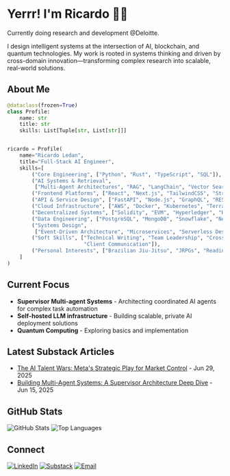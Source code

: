 # Yerrr! I'm Ricardo 👋🏾

Currently doing research and development @Deloitte.

I design intelligent systems at the intersection of AI, blockchain, and quantum technologies.
My work is rooted in systems thinking and driven by cross-domain innovation—transforming complex research into scalable,
real-world solutions.

## About Me

```python
@dataclass(frozen=True)
class Profile:
    name: str
    title: str
    skills: List[Tuple[str, List[str]]]


ricardo = Profile(
    name="Ricardo Ledan",
    title="Full-Stack AI Engineer",
    skills=[
        ("Core Engineering", ["Python", "Rust", "TypeScript", "SQL"]),
        ("AI Systems & Retrieval",
         ["Multi-Agent Architectures", "RAG", "LangChain", "Vector Search", "ChromaDB", "Pinecone"]),
        ("Frontend Platforms", ["React", "Next.js", "TailwindCSS", "Streamlit"]),
        ("API & Service Design", ["FastAPI", "Node.js", "GraphQL", "REST"]),
        ("Cloud Infrastructure", ["AWS", "Docker", "Kubernetes", "Terraform", "Serverless"]),
        ("Decentralized Systems", ["Solidity", "EVM", "Hyperledger", "Hardhat", "Web3.js"]),
        ("Data Engineering", ["PostgreSQL", "MongoDB", "Snowflake", "Neo4j", "Data Modeling"]),
        ("Systems Design",
         ["Event-Driven Architecture", "Microservices", "Serverless Design", "Scalability & Resilience"]),
        ("Soft Skills", ["Technical Writing", "Team Leadership", "Cross-Functional Collaboration", "Mentorship",
                         "Client Communication"]),
        ("Personal Interests", ["Brazilian Jiu-Jitsu", "JRPGs", "Reading"]),
    ]
)
```

## Current Focus

- **Supervisor Multi-agent Systems** - Architecting coordinated AI agents for complex task automation
- **Self-hosted LLM infrastructure** - Building scalable, private AI deployment solutions
- **Quantum Computing** - Exploring basics and implementation

## Latest Substack Articles

<!-- SUBSTACK:START -->

- [The AI Talent Wars: Meta's Strategic Play for Market Control](https://ricardoledan.substack.com/p/the-ai-talent-wars-metas-strategic) -
  Jun 29, 2025
- [Building Multi-Agent Systems: A Supervisor Architecture Deep Dive](https://ricardoledan.substack.com/p/building-multi-agent-systems-a-supervisor) -
  Jun 15, 2025

<!-- SUBSTACK:END -->

## GitHub Stats

![GitHub Stats](https://github-readme-stats.vercel.app/api?username=ricoledan&theme=dark&show_icons=true) ![Top Languages](https://github-readme-stats.vercel.app/api/top-langs/?username=ricoledan&theme=dark&layout=compact)

## Connect

[![LinkedIn](https://img.shields.io/badge/LinkedIn-0077B5?style=for-the-badge&logo=linkedin&logoColor=white)](https://linkedin.com/in/ricardoledan)
[![Substack](https://img.shields.io/badge/Substack-FF6719?style=for-the-badge&logo=substack&logoColor=white)](https://ricardoledan.substack.com/)
[![Email](https://img.shields.io/badge/Email-D14836?style=for-the-badge&logo=gmail&logoColor=white)](mailto:ricardoledan+github@proton.me)
